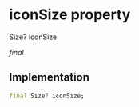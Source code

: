 


# iconSize property







Size? iconSize
  
_<span class="feature">final</span>_






## Implementation

```dart
final Size? iconSize;
```







